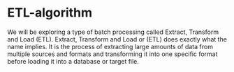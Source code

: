 # ETL-algorithm
We will be exploring a type of batch processing called Extract, Transform and Load (ETL). Extract, Transform and Load or (ETL) does exactly what the name implies. It is the process of extracting large amounts of data from multiple sources and formats and transforming it into one specific format before loading it into a database or target file.
